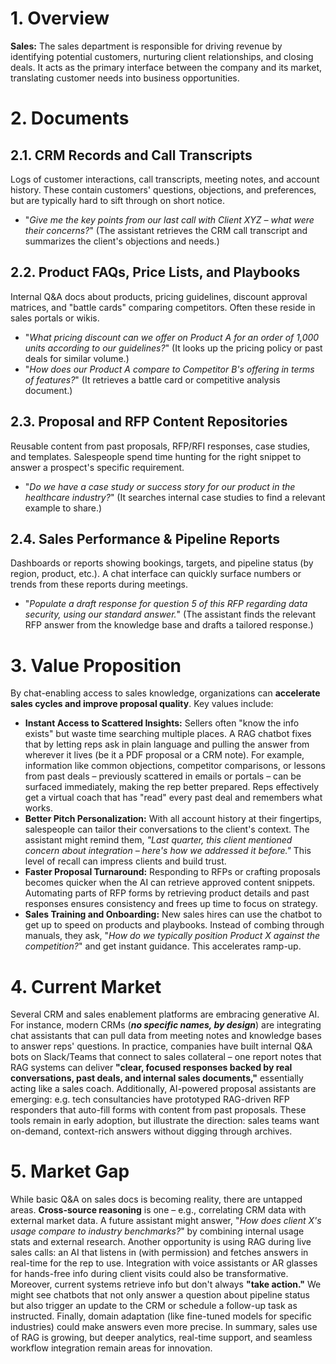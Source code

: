 # 1. Overview
**Sales:** The sales department is responsible for driving revenue by identifying potential customers, nurturing client relationships, and closing deals. It acts as the primary interface between the company and its market, translating customer needs into business opportunities.

# 2. Documents

## 2.1. CRM Records and Call Transcripts
Logs of customer interactions, call transcripts, meeting notes, and account history. These contain customers' questions, objections, and preferences, but are typically hard to sift through on short notice.
* "*Give me the key points from our last call with Client XYZ – what were their concerns?*" (The assistant retrieves the CRM call transcript and summarizes the client's objections and needs.)

## 2.2. Product FAQs, Price Lists, and Playbooks
Internal Q&A docs about products, pricing guidelines, discount approval matrices, and "battle cards" comparing competitors. Often these reside in sales portals or wikis.
* "*What pricing discount can we offer on Product A for an order of 1,000 units according to our guidelines?*" (It looks up the pricing policy or past deals for similar volume.)
* "*How does our Product A compare to Competitor B's offering in terms of features?*" (It retrieves a battle card or competitive analysis document.)

## 2.3. Proposal and RFP Content Repositories
Reusable content from past proposals, RFP/RFI responses, case studies, and templates. Salespeople spend time hunting for the right snippet to answer a prospect's specific requirement.
* "*Do we have a case study or success story for our product in the healthcare industry?*" (It searches internal case studies to find a relevant example to share.)

## 2.4. Sales Performance & Pipeline Reports
Dashboards or reports showing bookings, targets, and pipeline status (by region, product, etc.). A chat interface can quickly surface numbers or trends from these reports during meetings.
* "*Populate a draft response for question 5 of this RFP regarding data security, using our standard answer.*" (The assistant finds the relevant RFP answer from the knowledge base and drafts a tailored response.)

# 3. Value Proposition
By chat-enabling access to sales knowledge, organizations can **accelerate sales cycles and improve proposal quality**. Key values include:

* **Instant Access to Scattered Insights:** Sellers often "know the info exists" but waste time searching multiple places. A RAG chatbot fixes that by letting reps ask in plain language and pulling the answer from wherever it lives (be it a PDF proposal or a CRM note). For example, information like common objections, competitor comparisons, or lessons from past deals – previously scattered in emails or portals – can be surfaced immediately, making the rep better prepared. Reps effectively get a virtual coach that has "read" every past deal and remembers what works.
* **Better Pitch Personalization:** With all account history at their fingertips, salespeople can tailor their conversations to the client's context. The assistant might remind them, *"Last quarter, this client mentioned concern about integration – here's how we addressed it before."* This level of recall can impress clients and build trust.
* **Faster Proposal Turnaround:** Responding to RFPs or crafting proposals becomes quicker when the AI can retrieve approved content snippets. Automating parts of RFP forms by retrieving product details and past responses ensures consistency and frees up time to focus on strategy.
* **Sales Training and Onboarding:** New sales hires can use the chatbot to get up to speed on products and playbooks. Instead of combing through manuals, they ask, "*How do we typically position Product X against the competition?*" and get instant guidance. This accelerates ramp-up.

# 4. Current Market
Several CRM and sales enablement platforms are embracing generative AI. For instance, modern CRMs (***no specific names, by design***) are integrating chat assistants that can pull data from meeting notes and knowledge bases to answer reps' questions. In practice, companies have built internal Q&A bots on Slack/Teams that connect to sales collateral – one report notes that RAG systems can deliver **"clear, focused responses backed by real conversations, past deals, and internal sales documents,"** essentially acting like a sales coach. Additionally, AI-powered proposal assistants are emerging: e.g. tech consultancies have prototyped RAG-driven RFP responders that auto-fill forms with content from past proposals. These tools remain in early adoption, but illustrate the direction: sales teams want on-demand, context-rich answers without digging through archives.

# 5. Market Gap
While basic Q&A on sales docs is becoming reality, there are untapped areas. **Cross-source reasoning** is one – e.g., correlating CRM data with external market data. A future assistant might answer, "*How does client X's usage compare to industry benchmarks?*" by combining internal usage stats and external research. Another opportunity is using RAG during live sales calls: an AI that listens in (with permission) and fetches answers in real-time for the rep to use. Integration with voice assistants or AR glasses for hands-free info during client visits could also be transformative. Moreover, current systems retrieve info but don't always **"take action."** We might see chatbots that not only answer a question about pipeline status but also trigger an update to the CRM or schedule a follow-up task as instructed. Finally, domain adaptation (like fine-tuned models for specific industries) could make answers even more precise. In summary, sales use of RAG is growing, but deeper analytics, real-time support, and seamless workflow integration remain areas for innovation.

